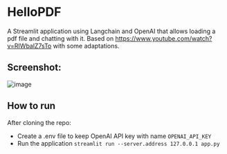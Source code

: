 # HelloPDF
A Streamlit application using Langchain and OpenAI that allows loading a pdf file and chatting with it.
Based on https://www.youtube.com/watch?v=RIWbalZ7sTo with some adaptations.

## Screenshot:
![image](https://github.com/aliakyurek/llm/assets/5635699/d8d9ae0d-0d11-43df-b3be-fdf4113a9fef)

## How to run
After cloning the repo:
* Create a .env file to keep OpenAI API key with name ```OPENAI_API_KEY```
* Run the application ```streamlit run --server.address 127.0.0.1 app.py```
